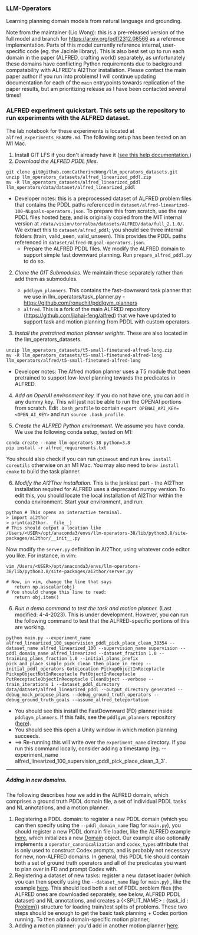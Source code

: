 ### LLM-Operators
Learning planning domain models from natural language and grounding.

Note from the maintainer (Lio Wong): this is a pre-released version of the full model and branch for https://arxiv.org/pdf/2312.08566 as a reference implementation. Parts of this model currently reference internal, user-specific code (eg. the Jacinle library). This is also best set up to run each domain in the paper (ALFRED, crafting world) separately, as unfortunately these domains have conflicting Python requirements due to background compatability with ALFRED's AI2Thor installation. Please contact the main paper author if you run into problems! I will continue updating documentation for each of the `main` entrypoints towards replication of the paper results, but am prioritizing release as I have been contacted several times!

### ALFRED experiment quickstart. This sets up the repository to run experiments with the ALFRED dataset.
The lab notebook for these experiments is located at `alfred_experiments_README.md`.
The following setup has been tested on an M1 Mac.
1. Install GIT LFS if you don't already have it ([see this help documentation.](https://docs.github.com/en/repositories/working-with-files/managing-large-files/installing-git-large-file-storage))
2. *Download the ALFRED PDDL files*. 
```
git clone git@github.com:CatherineWong/llm_operators_datasets.git 
unzip llm_operators_datasets/alfred_linearized_pddl.zip
mv -R llm_operators_datasets/alfred_linearized_pddl llm_operators/data/dataset/alfred_linearized_pddl
```
- Developer notes: this is a preprocessed dataset of ALFRED problem files that contains the PDDL paths referenced in `dataset/alfred-linearized-100-NLgoals-operators.json`. To prepare this from scratch, use the raw PDDL files hosted [here](https://drive.google.com/file/d/1sg8v1hf40Eu1K7hLGZ_LP5I-9N4zwLCU/view?usp=sharing), and is originally copied from the MIT internal version at `/data/vision/torralba/datasets/ALFRED/data/full_2.1.0/`. We extract this to `dataset/alfred_pddl`; you should see three internal folders (train, valid_seen, valid_unseen). This provides the PDDL paths referenced in `dataset/alfred-NLgoal-operators.json`.
   - Prepare the ALFRED PDDL files. We modify the ALFRED domain to support simple fast downward planning. Run `prepare_alfred_pddl.py` to do so.
2. *Clone the GIT Submodules*. We maintain these separately rather than add them as submodules.
   - `pddlgym_planners`. This contains the fast-downward task planner that we use in llm_operators/task_planner.py - https://github.com/ronuchit/pddlgym_planners
   - `alfred`. This is a fork of the main ALFRED repository (https://github.com/jiahai-feng/alfred) that we have updated to support task and motion planning from PDDL with custom operators.

3. *Install the pretrained motion planner weights*. These are also located in the llm_operators_datasets. 
```
unzip llm_operators_datasets/t5-small-finetuned-alfred-long.zip
mv -R llm_operators_datasets/t5-small-finetuned-alfred-long llm_operators/alfred/t5-small-finetuned-alfred-long
``` 
- Developer notes: The Alfred motion planner uses a T5 module that been pretrained to support low-level planning towards the predicates in ALFRED. 

4. *Add an OpenAI environment key.* If you do not have one, you can add in any dummy key. This will just not be able to run the OPENAI portions from scratch. Edit `.bash_profile` to contain `export OPENAI_API_KEY=<OPEN_AI_KEY>` and run `source .bash_profile`.

5. *Create the ALFRED Python environment.* We assume you have conda. We use the following conda setup, tested on M1:
```
conda create --name llm-operators-38 python=3.8
pip install -r alfred_requirements.txt
```

You should also check if you can run `gtimeout` and run `brew install coreutils` otherwise on an M1 Mac.
You may also need to `brew install cmake` to build the task planner.

6. *Modify the AI2Thor installation.* This is the jankiest part - the AI2Thor installation required for ALFRED uses a deprecated numpy version. To edit this, you should locate the local installation of AI2Thor within the conda environment. Start your environment, and run:
```
python # This opens an interactive terminal.
> import ai2thor
> print(ai2thor.__file__)
# This should output a location like /Users/<USER>/opt/anaconda3/envs/llm-operators-38/lib/python3.8/site-packages/ai2thor/__init__.py
```
Now modify the `server.py` definition in AI2Thor, using whatever code editor you like. For instance, in vim:
```
vim /Users/<USER>/opt/anaconda3/envs/llm-operators-38/lib/python3.8/site-packages/ai2thor/server.py

# Now, in vim, change the line that says 
   return np.asscalar(obj)
# You should change this line to read:
   return obj.item()
```

6. *Run a demo command to test the task and motion planner.*  (Last modified: 4-4-2023). This is under development. However, you can run the following command to test that the ALFRED-specific portions of this are working.
```
python main.py --experiment_name alfred_linearized_100_supervision_pddl_pick_place_clean_38354 --dataset_name alfred_linearized_100 --supervision_name supervision --pddl_domain_name alfred_linearized --dataset_fraction 1.0 --training_plans_fraction 1.0 --initial_plans_prefix pick_and_place_simple pick_clean_then_place_in_recep --initial_pddl_operators GotoLocation PickupObjectInReceptacle PickupObjectNotInReceptacle PutObjectInReceptacle PutReceptacleObjectInReceptacle CleanObject --verbose --train_iterations 1 --dataset_pddl_directory data/dataset/alfred_linearized_pddl --output_directory generated --debug_mock_propose_plans --debug_ground_truth_operators --debug_ground_truth_goals --assume_alfred_teleportation
```
- You should see this install the FastDownward (FD) planner inside `pddlgym_planners`. If this fails, see the `pddlgym_planners` repository ([here](https://github.com/ronuchit/pddlgym_planners.git)).
- You should see this open a Unity window in which motion planning succeeds.
- ==> Re-running this will write over the `experiment_name` directory. If you run this command locally, consider adding a timestamp (eg. --experiment_name alfred_linearized_100_supervision_pddl_pick_place_clean_3_3`.
--------------------------------------------
##### Adding in new domains. 
The following describes how we add in the ALFRED domain, which comprises a ground truth PDDL domain file, a set of individual PDDL tasks and NL annotations, and a motion planner.
1. Registering a PDDL domain: to register a new PDDL domain (which you can then specify using the `--pddl_domain_name` flag for `main.py`), you should register a new PDDL domain file loader, like the ALFRED example [here](https://github.com/CatherineWong/llm-operators/blob/main/datasets.py#L201), which initializes a new [Domain](https://github.com/CatherineWong/llm-operators/blob/main/pddl.py#L14) object. Our example also optionally implements a `operator_canonicalization` and `codex_types` attribute that is only used to construct Codex prompts, and is probably not necessary for new, non-ALFRED domains. In general, this PDDL file should contain both a set of ground truth operators and all of the predicates you want to plan over in FD and prompt Codex with.
2. Registering a dataset of new tasks: register a new dataset loader (which you can then specify using the `--dataset_name` flag for `main.py`) , like the example [here](https://github.com/CatherineWong/llm-operators/blob/main/datasets.py#L447). This should load both a set of PDDL problem files (the ALFRED ones are downloaded separately, see below, ALFRED PDDL dataset) and NL annotations, and creates a {<SPLIT_NAME> : {task_id : [Problem](https://github.com/CatherineWong/llm-operators/blob/main/datasets.py#L14)}} structure for loading train/test splits of problems.
These two steps should be enough to get the basic task planning + Codex portion running. To then add a domain-specific motion planner,
3. Adding a motion planner: you'd add in another motion planner [here](https://github.com/CatherineWong/llm-operators/blob/main/motion_planner.py#L30).


